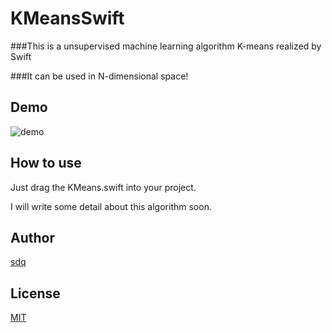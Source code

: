 # KMeansSwift

###This is a unsupervised machine learning algorithm K-means realized by Swift

###It can be used in N-dimensional space!

Demo
------
![demo](https://github.com/sdq/KMeansSwift/blob/master/demo.gif)

How to use
------
Just drag the KMeans.swift into your project.

I will write some detail about this algorithm soon.

Author
------
[sdq](http://shidanqing.net)


License
-------
[MIT](https://opensource.org/licenses/MIT)
